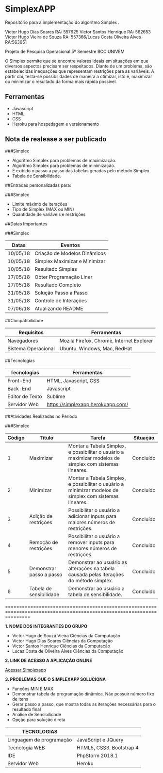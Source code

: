 ﻿# SimplexAPP

Repositório para a implementação do algoritmo Simplex .

Victor Hugo Dias Soares RA: 557625 Victor Santos Henrique RA: 562653
Victor Hugo Vieira de Souza RA: 557366/Lucas Costa Oliveira Alves RA:563651

Projeto de Pesquisa Operacional
5º Semestre BCC UNIVEM

O Simplex permite que se encontre valores ideais em situações em que diversos aspectos precisam ser respeitados. Diante de um problema, são estabelecidas inequações que representam restrições para as variáveis. A partir daí, testa-se possibilidades de maneira a otimizar, isto é, maximizar ou minimizar o resultado da forma mais rápida possível.


## Ferramentas

- Javascript
- HTML
- CSS 
- Heroku para hospedagem e versionamento

## Nota de realease a ser publicado

###Simplex

- Algoritmo Simplex para problemas de maximização.
- Algoritmo Simplex para problemas de minimização.
- É exibido o passo a passo das tabelas geradas pelo método Simplex
- Tabela de Sensibilidade.


##Entradas personalizadas para:

###Simplex

- Limite máximo de iterações
- Tipo de Simplex (MAX ou MIN)
- Quantidade de variáveis e restrições


##Datas Importantes

###Simplex

Datas | Eventos
--------- | ------
10/05/18  | Criação de Modelos Dinâmicos
10/05/18  | Simplex Maximizar e Minimizar
10/05/18  | Resultado Simples
17/05/18  | Obter Programação Liner
17/05/18  | Resultado Completo
31/05/18  | Solução Passo a Passo
31/05/18  | Controle de Interações
07/06/18  | Atualizando README


##Compatibilidade

Requisitos | Ferramentas
--------- | ------
Navegadores     | Mozila Firefox, Chrome, Internet Explorer
Sistema Operacional    | Ubuntu, Windows, Mac, RedHat

##Tecnologias

Tecnologias | Ferramentas
--------- | ------
Front-End     | HTML, Javascript, CSS
Back-End    | Javascript
Editor de Texto  | Sublime
Servidor Web    | https://simplexapp.herokuapp.com/

##Atividades Realizadas no Período

###Simplex

Código | Título | Tarefa | Situação | 
--------- | ------ | -------| -------| 
1 | Maximizar | Montar a Tabela Simplex, e possibilitar o usuário a maximizar modelos de simplex com sistemas lineares. | Concluído | 
2 | Minimizar | Montar a Tabela Simplex, e possibilitar o usuário a minimizar modelos de simplex com sistemas lineares. | Concluído |
3 | Adição de restrições | Possibilitar o usuário a adicionar inputs para maiores números de restrições. | Concluído |
4 | Remoção de restrições | Possibilitar o usuário a remover inputs para menores números de restrições. | Concluído |
5 | Demonstrar passo a passo | Demonstrar ao usuário as alterações na tabela causada pelas iterações do método simplex. | Concluído|
6  | Tabela de sensibilidade | Demonstrar ao usuário a tabela de sensibilidade. |Concluído|

=====================================================================================================================


**1. NOME DOS INTEGRANTES DO GRUPO**

- Victor Hugo de Souza Vieira      Ciências da Computação
- Victor Hugo Dias Soares          Ciências da Computação
- Victor Santos Henrique           Ciências da Computação
- Lucas Costa de Oliveira Alves    Ciências da Computação

**2. LINK DE ACESSO A APLICAÇÃO ONLINE**

[Acessar Simplexapp](https://simplexapp.herokuapp.com/)

**3. PROBLEMAS QUE O SIMPLEXAPP SOLUCIONA**

- Funções MIN E MAX
- Demonstrar tabela da programação dinâmica. Não possuir número fixo de itens
- Gerar passo a passo, que mostra todas as iterações necessárias para o resultado final
- Análise de Sensibilidade
- Opção para solução direta

|  TECNOLOGIAS |   |
| --- | --- |
| Linguagem de programação | JavaScript e JQuery |
| Tecnologia WEB | HTML5, CSS3, Bootstrap 4 |
| IDE | PhpStorm 2018.1|
| Servidor Web | Heroku |
